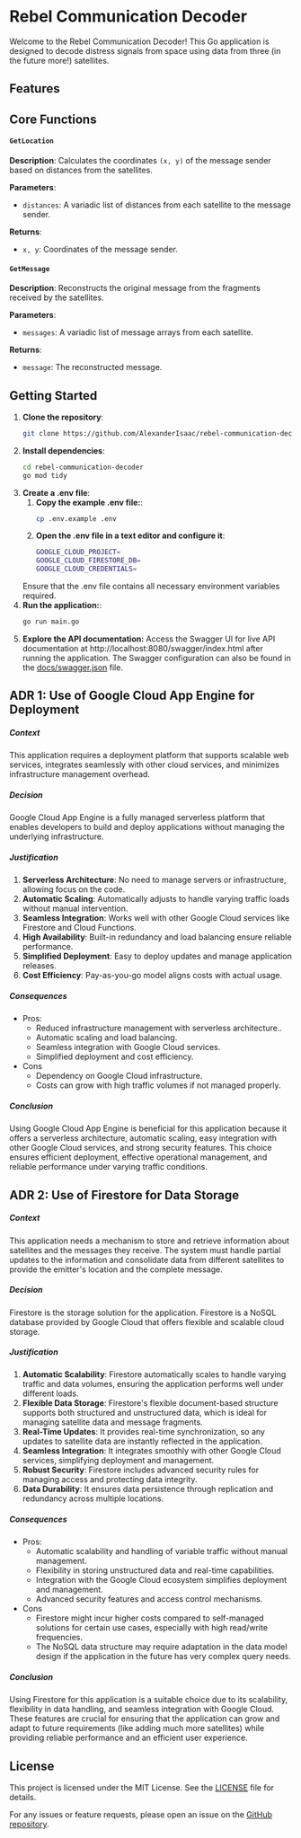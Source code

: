 # Rebel Communication Decoder

Welcome to the Rebel Communication Decoder! This Go application is designed to decode distress signals from space using data from three (in the future more!) satellites.
## Features
## Core Functions

#### `GetLocation`

**Description**: Calculates the coordinates `(x, y)` of the message sender based on distances from the satellites.

**Parameters**:
- `distances`: A variadic list of distances from each satellite to the message sender.

**Returns**:
- `x, y`: Coordinates of the message sender.

#### `GetMessage`

**Description**: Reconstructs the original message from the fragments received by the satellites.

**Parameters**:
- `messages`: A variadic list of message arrays from each satellite.

**Returns**:
- `message`: The reconstructed message.

## Getting Started

1. **Clone the repository**:
   ```sh
   git clone https://github.com/AlexanderIsaac/rebel-communication-decoder.git
2. **Install dependencies**:
    ```sh
    cd rebel-communication-decoder
    go mod tidy
3. **Create a .env file**:
   1. **Copy the example .env file:**:
         ```sh
         cp .env.example .env
    2. **Open the .env file in a text editor and configure it**:
         ```sh
        GOOGLE_CLOUD_PROJECT=
        GOOGLE_CLOUD_FIRESTORE_DB=
        GOOGLE_CLOUD_CREDENTIALS=
    Ensure that the .env file contains all necessary environment variables required.
4. **Run the application:**:
     ```sh
     go run main.go
5. **Explore the API documentation:**
Access the Swagger UI for live API documentation at http://localhost:8080/swagger/index.html after running the application. The Swagger configuration can also be found in the [docs/swagger.json](docs/swagger.json) file.
## ADR 1: Use of Google Cloud App Engine for Deployment
##### Context
This application requires a deployment platform that supports scalable web services, integrates seamlessly with other cloud services, and minimizes infrastructure management overhead. 
##### Decision
Google Cloud App Engine is a fully managed serverless platform that enables developers to build and deploy applications without managing the underlying infrastructure.
##### Justification
1. **Serverless Architecture**: No need to manage servers or infrastructure, allowing focus on the code.
2. **Automatic Scaling**: Automatically adjusts to handle varying traffic loads without manual intervention.
3. **Seamless Integration**: Works well with other Google Cloud services like Firestore and Cloud Functions.
4. **High Availability**: Built-in redundancy and load balancing ensure reliable performance.
5. **Simplified Deployment**: Easy to deploy updates and manage application releases.
6. **Cost Efficiency**: Pay-as-you-go model aligns costs with actual usage.
##### Consequences
- Pros:
    - Reduced infrastructure management with serverless architecture..
    - Automatic scaling and load balancing.
    - Seamless integration with Google Cloud services.
    - Simplified deployment and cost efficiency.
- Cons
    - Dependency on Google Cloud infrastructure.
    - Costs can grow with high traffic volumes if not managed properly.
##### Conclusion
Using Google Cloud App Engine is beneficial for this application because it offers a serverless architecture, automatic scaling, easy integration with other Google Cloud services, and strong security features. This choice ensures efficient deployment, effective operational management, and reliable performance under varying traffic conditions.
## ADR 2: Use of Firestore for Data Storage
##### Context
This application needs a mechanism to store and retrieve information about satellites and the messages they receive. The system must handle partial updates to the information and consolidate data from different satellites to provide the emitter's location and the complete message. 
##### Decision
Firestore is the storage solution for the application. Firestore is a NoSQL database provided by Google Cloud that offers flexible and scalable cloud storage.
##### Justification
1. **Automatic Scalability**: Firestore automatically scales to handle varying traffic and data volumes, ensuring the application performs well under different loads.
2. **Flexible Data Storage**: Firestore's flexible document-based structure supports both structured and unstructured data, which is ideal for managing satellite data and message fragments.
3. **Real-Time Updates**: It provides real-time synchronization, so any updates to satellite data are instantly reflected in the application.
4. **Seamless Integration**: It integrates smoothly with other Google Cloud services, simplifying deployment and management.
5. **Robust Security**: Firestore includes advanced security rules for managing access and protecting data integrity.
6. **Data Durability**: It ensures data persistence through replication and redundancy across multiple locations.
##### Consequences
- Pros:
    - Automatic scalability and handling of variable traffic without manual management.
    - Flexibility in storing unstructured data and real-time capabilities.
    - Integration with the Google Cloud ecosystem simplifies deployment and management.
    - Advanced security features and access control mechanisms.
- Cons
    - Firestore might incur higher costs compared to self-managed solutions for certain use cases, especially with high read/write frequencies.
    - The NoSQL data structure may require adaptation in the data model design if the application in the future has very complex query needs.
##### Conclusion
Using Firestore for this application is a suitable choice due to its scalability, flexibility in data handling, and seamless integration with Google Cloud. These features are crucial for ensuring that the application can grow and adapt to future requirements (like adding much more satellites) while providing reliable performance and an efficient user experience.
## License

This project is licensed under the MIT License. See the [LICENSE](LICENSE) file for details.

For any issues or feature requests, please open an issue on the [GitHub repository](https://github.com/AlexanderIsaac/rebel-communication-decoder/issues).
